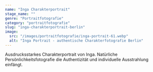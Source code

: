 ```yaml
---
name: "Inga Charakterportrait"
stage_name: ""
genre: "Portraitfotografie"
category: "portraitfotografie"
slug: "inga-charakterportrait-berlin"
image:
  src: "/images/portraitfotografie/inga-portrait-61.webp"
  alt: "Inga Portrait - authentische Charakterfotografie Berlin"
---
```


Ausdrucksstarkes Charakterportrait von Inga. Natürliche Persönlichkeitsfotografie die Authentizität und individuelle Ausstrahlung einfängt.